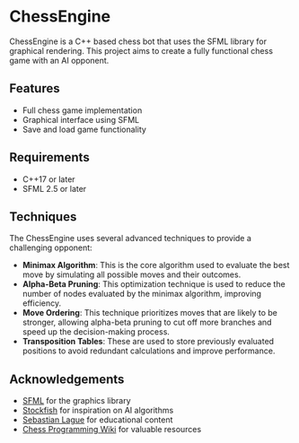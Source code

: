 # ChessEngine

ChessEngine is a C++ based chess bot that uses the SFML library for graphical rendering. This project aims to create a fully functional chess game with an AI opponent.

## Features

- Full chess game implementation
- Graphical interface using SFML
- Save and load game functionality

## Requirements

- C++17 or later
- SFML 2.5 or later

## Techniques

The ChessEngine uses several advanced techniques to provide a challenging opponent:

- **Minimax Algorithm**: This is the core algorithm used to evaluate the best move by simulating all possible moves and their outcomes.
- **Alpha-Beta Pruning**: This optimization technique is used to reduce the number of nodes evaluated by the minimax algorithm, improving efficiency.
- **Move Ordering**: This technique prioritizes moves that are likely to be stronger, allowing alpha-beta pruning to cut off more branches and speed up the decision-making process.
- **Transposition Tables**: These are used to store previously evaluated positions to avoid redundant calculations and improve performance.

## Acknowledgements

- [SFML](https://www.sfml-dev.org/) for the graphics library
- [Stockfish](https://stockfishchess.org/) for inspiration on AI algorithms
- [Sebastian Lague](https://youtu.be/U4ogK0MIzqk?si=KDfpXLyFQeylwAfx) for educational content
- [Chess Programming Wiki](https://www.chessprogramming.org/Main_Page) for valuable resources